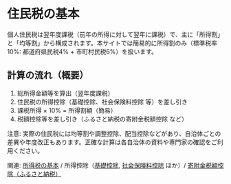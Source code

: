 # 住民税の基本

個人住民税は翌年度課税（前年の所得に対して翌年に課税）で、主に「所得割」と「均等割」から構成されます。本サイトでは簡易的に所得割のみ（標準税率10%: 都道府県民税4% + 市町村民税6%）を扱います。

## 計算の流れ（概要）
1. 総所得金額等を算出（翌年度課税）
2. 住民税の所得控除（基礎控除、社会保険料控除 等）を差し引き
3. 課税所得 × 10% = 所得割額（簡易）
4. 税額控除等を差し引き（ふるさと納税の寄附金税額控除 など）

注意: 実際の住民税には均等割や調整控除、配当控除などがあり、自治体ごとの差異や年度改正もあります。正確な計算は各自治体の資料や専門家の確認をご利用ください。

関連: [所得税の基本](所得税の基本.md) / 所得控除（[基礎控除](基礎控除.md), [社会保険料控除](社会保険料控除.md) ほか）/ [寄附金税額控除（ふるさと納税）](寄附金控除_ふるさと納税.md)

